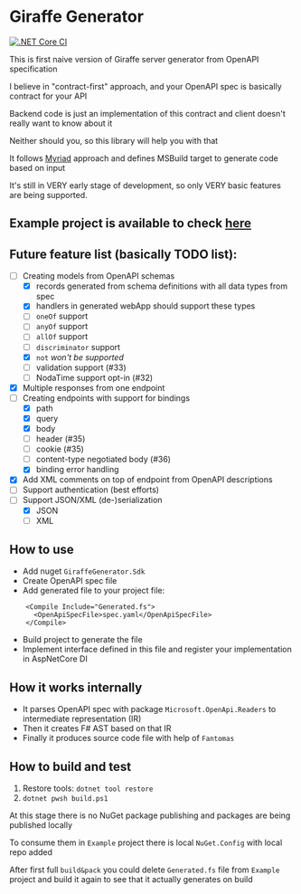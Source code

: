 # Giraffe Generator
[![.NET Core CI](https://github.com/Szer/GiraffeGenerator/workflows/.NET%20Core/badge.svg?branch=master)](https://github.com/Szer/GiraffeGenerator/actions?query=workflow%3A%22.NET+Core%22)


This is first naive version of Giraffe server generator from OpenAPI specification

I believe in "contract-first" approach, and your OpenAPI spec is basically contract for your API

Backend code is just an implementation of this contract and client doesn't really want to know about it

Neither should you, so this library will help you with that

It follows [Myriad](https://github.com/MoiraeSoftware/myriad) approach and defines MSBuild target to generate code based on input

It's still in VERY early stage of development, so only VERY basic features are being supported.

## Example project is available to check [here](https://github.com/Szer/GiraffeGenerator/tree/master/src/Example)

## Future feature list (basically TODO list):

- [ ] Creating models from OpenAPI schemas
   - [x] records generated from schema definitions with all data types from spec
   - [x] handlers in generated webApp should support these types
   - [ ] `oneOf` support
   - [ ] `anyOf` support
   - [ ] `allOf` support
   - [ ] `discriminator` support
   - [x] `not` *won't be supported*
   - [ ] validation support (#33)
   - [ ] NodaTime support opt-in (#32)
- [x] Multiple responses from one endpoint
- [ ] Creating endpoints with support for bindings
   - [x] path
   - [x] query
   - [x] body
   - [ ] header (#35)
   - [ ] cookie (#35)
   - [ ] content-type negotiated body (#36)
   - [x] binding error handling
- [x] Add XML comments on top of endpoint from OpenAPI descriptions
- [ ] Support authentication (best efforts)
- [ ] Support JSON/XML (de-)serialization
   - [x] JSON
   - [ ] XML

## How to use

- Add nuget `GiraffeGenerator.Sdk`
- Create OpenAPI spec file
- Add generated file to your project file:
```
    <Compile Include="Generated.fs">
      <OpenApiSpecFile>spec.yaml</OpenApiSpecFile>
    </Compile>
```
- Build project to generate the file
- Implement interface defined in this file and register your implementation in AspNetCore DI

## How it works internally

- It parses OpenAPI spec with package `Microsoft.OpenApi.Readers` to intermediate representation (IR)
- Then it creates F# AST based on that IR
- Finally it produces source code file with help of `Fantomas`

## How to build and test

1. Restore tools: `dotnet tool restore`
1. `dotnet pwsh build.ps1`

At this stage there is no NuGet package publishing and packages are being published locally

To consume them in `Example` project there is local `NuGet.Config` with local repo added

After first full `build&pack` you could delete `Generated.fs` file from `Example` project and build it again to see that it actually generates on build
